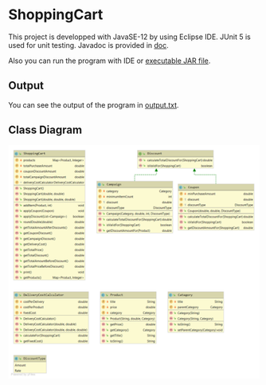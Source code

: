 # ShoppingCart
This project is developped with JavaSE-12 by using Eclipse IDE. JUnit 5 is used for unit testing. Javadoc is provided in [doc](doc).

Also you can run the program with IDE or [executable JAR file](ShoppingCart.jar).

## Output
You can see the output of the program in [output.txt](output.txt).

## Class Diagram
![alt text](https://github.com/burhanelgun/ShoppingCart/blob/master/class-diagram.png)








